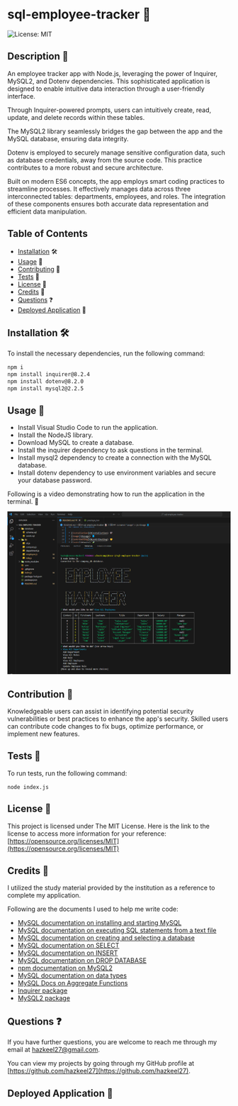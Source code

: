 # sql-employee-tracker 📝
![License: MIT](https://img.shields.io/badge/License-MIT-yellow.svg)

## Description 📄

An employee tracker app with Node.js, leveraging the power of Inquirer, MySQL2, and Dotenv dependencies. This sophisticated application is designed to enable intuitive data interaction through a user-friendly interface.

Through Inquirer-powered prompts, users can intuitively create, read, update, and delete records within these tables. 

The MySQL2 library seamlessly bridges the gap between the app and the MySQL database, ensuring data integrity.

Dotenv is employed to securely manage sensitive configuration data, such as database credentials, away from the source code. This practice contributes to a more robust and secure architecture.

Built on modern ES6 concepts, the app employs smart coding practices to streamline processes. It effectively manages data across three interconnected tables: departments, employees, and roles. The integration of these components ensures both accurate data representation and efficient data manipulation.

## Table of Contents

* [Installation](#installation) 🛠️
* [Usage](#usage) 📘
* [Contributing](#contributing) 🤝
* [Tests](#tests) 🧪
* [License](#license) 📜
* [Credits](#credits) 🙏
* [Questions](#questions) ❓
* [Deployed Application](#link) 🚀

## <a name="installation"></a>Installation 🛠️

To install the necessary dependencies, run the following command:

```
npm i
npm install inquirer@8.2.4
npm install dotenv@8.2.0
npm install mysql2@2.2.5
```

## <a name="usage"></a>Usage 📘

- Install Visual Studio Code to run the application.
- Install the NodeJS library.
- Download MySQL to create a database.
- Install the inquirer dependency to ask questions in the terminal.
- Install mysql2 dependency to create a connection with the MySQL database.
- Install dotenv dependency to use environment variables and secure your database password.

Following is a video demonstrating how to run the application in the terminal. 🎥

[![Video Demo](./images/terminal-screenshot.png)](https://drive.google.com/file/d/1_1BuaXizdWtK82mw7pH_hvq-EYYwkUdI/view?usp=sharing)

## <a name="contributing"></a>Contribution 🤝

Knowledgeable users can assist in identifying potential security vulnerabilities or best practices to enhance the app's security. Skilled users can contribute code changes to fix bugs, optimize performance, or implement new features. 

## <a name="tests"></a>Tests 🧪

To run tests, run the following command:

```
node index.js
```

## <a name="license"></a>License 📜

This project is licensed under The MIT License. Here is the link to the license to access more information for your reference: [https://opensource.org/licenses/MIT](https://opensource.org/licenses/MIT)

## <a name="credits"></a>Credits 🙏

I utilized the study material provided by the institution as a reference to complete my application.

Following are the documents I used to help me write code:

- [MySQL documentation on installing and starting MySQL](https://dev.mysql.com/doc/mysql-getting-started/en/#mysql-getting-started-installing)
- [MySQL documentation on executing SQL statements from a text file](https://dev.mysql.com/doc/refman/8.0/en/mysql-batch-commands.html)
- [MySQL documentation on creating and selecting a database](https://dev.mysql.com/doc/refman/8.0/en/creating-database.html)
- [MySQL documentation on SELECT](https://dev.mysql.com/doc/refman/8.0/en/select.html)
- [MySQL documentation on INSERT](https://dev.mysql.com/doc/refman/8.0/en/insert.html)
- [MySQL documentation on DROP DATABASE](https://dev.mysql.com/doc/refman/8.0/en/drop-database.html)
- [npm documentation on MySQL2](https://www.npmjs.com/package/mysql2#installation)
- [MySQL documentation on data types](https://dev.mysql.com/doc/refman/8.0/en/data-types.html)
- [MySQL Docs on Aggregate Functions](https://dev.mysql.com/doc/refman/8.0/en/aggregate-functions.html)
- [Inquirer package](https://www.npmjs.com/package/inquirer/v/8.2.4)
- [MySQL2 package](https://www.npmjs.com/package/mysql2)

## <a name="questions"></a>Questions ❓

If you have further questions, you are welcome to reach me through my email at hazkeel27@gmail.com.

You can view my projects by going through my GitHub profile at [https://github.com/hazkeel27](https://github.com/hazkeel27).

## <a name="link"></a>Deployed Application 🚀

